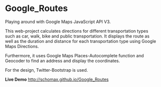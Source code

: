 Google_Routes
=============
Playing around with Google Maps JavaScript API V3.

This web-project calculates directions for different transportation types such as car, walk, bike and public transportation. It displays the route as well as the duration and distance for each transportation type using Google Maps Directions.

Furthermore, it uses Google Maps Places-Autocomplete function and Geocoder to find an address and display the coordinates.

For the design, Twitter-Bootstrap is used. 

**Live Demo** 
http://schomax.github.io/Google_Routes
